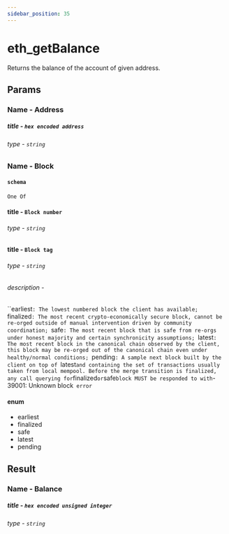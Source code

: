 ```yaml
---
sidebar_position: 35
---
```


# eth_getBalance

Returns the balance of the account of given address.

## Params

### Name - Address

##### title - `hex encoded address`
###### type - `string`

### Name - Block
#### `schema`
`One Of`
#### title - `Block number`
###### type - `string`

#### title - `Block tag`
###### type - `string`
###### description - 
``earliest`: The lowest numbered block the client has available; `finalized`: The most recent crypto-economically secure block, cannot be re-orged outside of manual intervention driven by community coordination; `safe`: The most recent block that is safe from re-orgs under honest majority and certain synchronicity assumptions; `latest`: The most recent block in the canonical chain observed by the client, this block may be re-orged out of the canonical chain even under healthy/normal conditions; `pending`: A sample next block built by the client on top of `latest` and containing the set of transactions usually taken from local mempool. Before the merge transition is finalized, any call querying for `finalized` or `safe` block MUST be responded to with `-39001: Unknown block` error`

#### enum
- earliest
- finalized
- safe
- latest
- pending


## Result

### Name - Balance

##### title - `hex encoded unsigned integer`
###### type - `string`
